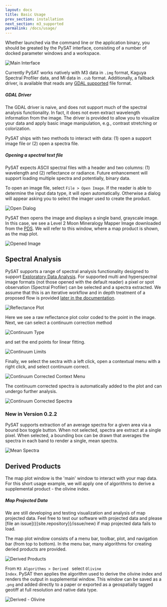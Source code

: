 ```yaml
---
layout: docs
title: Basic Usage
prev_section: installation
next_section: m3_supported
permalink: /docs/usage/
---
```


Whether launched via the command line or the application binary, you should be greated by the PySAT interface, consisting of a number of docked parameter windows and a workspace.

![Main Interface](../../img/usage/mainscreen.png)

Currently PySAT works natively with M3 data in <code>.img</code> format, Kaguya Spectral Profiler data, and MI data in <code>.cub</code> format.  Additionally, a fallback driver, is available that reads any [GDAL supported](http://www.gdal.org/formats_list.html) file format.

<div class="note warning">
  <h5>GDAL Driver</h5>
  <p>
    The GDAL driver is naive, and does not support much of the spectral analysis functionality.  In fact, it does not even extract wavelength information from the image.  The driver is provided to allow you to visualize your data and apply basic image manipulation, e.g., contrast stretching or colorization.
  </p>
</div>

PySAT ships with two methods to interact with data: (1) open a support image file or (2) open a spectra file.

<div class="note info">
  <h5>Opening a spectral text file</h5>
  <p>
    PySAT expects ASCII spectral files with a header and two columns: (1) wavelength and (2) reflectance or radiance.  Future enhancement will support loading multiple spectra and potentially, binary data.
  </p>
</div>

To open an image file, select <code>File > Open Image</code>.  If the reader is able to determine the input data type, it will open automatically.  Otherwise a dialog will appear asking you to select the imager used to create the product.

![Open Dialog](../../img/usage/fileopen.png)

PySAT then opens the image and displays a single band, grayscale image.  In this case, we see a Level 2 Moon Mineralogy Mapper Image downloaded from the [PDS](http://pds-imaging.jpl.nasa.gov/volumes/m3.html).  We will refer to this window, where a map product is shown, as the map plot.

![Opened Image](../../img/usage/imageopened.png)

## Spectral Analysis
PySAT supports a range of spectral analysis functionality designed to support [Exploratory Data Analysis](http://en.wikipedia.org/wiki/Exploratory_data_analysis).  For supported multi and hyperspectral image formats (not those opened with the default reader) a pixel or spot observation (Spectral Profiler) can be selected and a spectra extracted.  We assume that this is an iterative workflow and in depth treatment of a proposed flow is provided [later in the documentation](later.md).

![Reflectance Plot](../../img/usage/reflectanceplot.png)

Here we see a raw reflectance plot color coded to the point in the image.  Next, we can select a continuum correction method

![Continuum Type](../../img/usage/continuumtype.png)

and set the end points for linear fitting.

![Continuum Limits](../../img/usage/continuumlimits.png)

Finally, we select the sectra with a left click, open a contextual menu with a right click, and select continuum correct.

![Continuum Corrected Context Menu](../../img/usage/continuumcontext.png)

The continuum corrected spectra is automatically added to the plot and can undergo further analysis.

![Continuum Corrected Spectra](../../img/usage/continuumcorrected.png)

### New in Version 0.2.2

PySAT supports extraction of an average spectra for a given area via a bound box toggle button.  When not selected, spectra are extract at a single pixel.  When selected, a bounding box can be drawn that averages the spectra in each band to render a single, mean spectra.

![Mean Spectra](../../img/usage/meanspectra.png)

## Derived Products
The map plot window is the 'main' window to interact with your map data.  For this short usage example, we will apply one of algorithms to derive a supplemental product - the olivine index.

<div class="note warning">
  <h5>Map Projected Data</h5>
  <p>
    We are still developing and testing visualization and analysis of map projected data.  Feel free to test our software with projected data and please [file an issue]({{site.repository}}/issue/new) if map projected data fails to load.
  </p>
</div>

The map plot window consists of a menu bar, toolbar, plot, and navigation bar (from top to bottom).  In the menu bar, many algorithms for creating deried products are provided. 

![Derived Products](../../img/usage/m3derived.png)

From <code>M3 Algorithms > Derived </code> select <code>Olivine Index</code>.  PySAT then applies the algorithm used to derive the olivine index and renders the output in supplemental window.  This window can be saved as a <code>.png</code> and added directly to a paper or exported as a geospatially tagged geotiff at full resolution and native data type.

![Derived - Olivine](../../img/usage/olivinederived.png)



